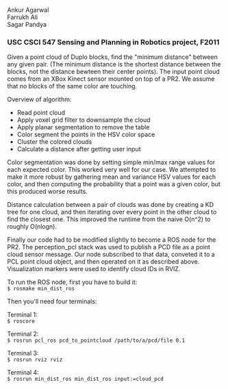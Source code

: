 Ankur Agarwal   
Farrukh Ali   
Sagar Pandya   

### USC CSCI 547 Sensing and Planning in Robotics project, F2011

Given a point cloud of Duplo blocks, find the "minimum distance" between any given pair. (The minimum distance is the shortest distance between the blocks, not the distance bewteen their center points). The input point cloud comes from an XBox Kinect sensor mounted on top of a PR2. We assume that no blocks of the same color are touching.

Overview of algorithm:
* Read point cloud
* Apply voxel grid filter to downsample the cloud
* Apply planar segmentation to remove the table
* Color segment the points in the HSV color space
* Cluster the colored clouds
* Calculate a distance after getting user input

Color segmentation was done by setting simple min/max range values for each expected color. This worked very well for our case. We attempted to make it more robust by gathering mean and variance HSV values for each color, and then computing the probability that a point was a given color, but this produced worse results. 

Distance calculation between a pair of clouds was done by creating a KD tree for one cloud, and then iterating over every point in the other cloud to find the closest one. This improved the runtime from the naive O(n^2) to roughly O(nlogn).

Finally our code had to be modified slightly to become a ROS node for the PR2. The perception_pcl stack was used to publish a PCD file as a point cloud sensor message. Our node subscribed to that data, conveted it to a PCL point cloud object, and then operated on it as described above. Visualization markers were used to identify cloud IDs in RVIZ.

To run the ROS node, first you have to build it:   
`$ rosmake min_dist_ros`

Then you'll need four terminals:

Terminal 1:   
`$ roscore`

Terminal 2:   
`$ rosrun pcl_ros pcd_to_pointcloud /path/to/a/pcd/file 0.1`

Terminal 3:   
`$ rosrun rviz rviz`

Terminal 4:   
`$ rosrun min_dist_ros min_dist_ros input:=cloud_pcd`
